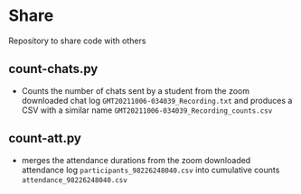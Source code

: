 # Share
Repository to share code with others

## count-chats.py
* Counts the number of chats sent by a student from the zoom downloaded chat log `GMT20211006-034039_Recording.txt` and produces a CSV with a similar name `GMT20211006-034039_Recording_counts.csv`

## count-att.py
* merges the attendance durations from the zoom downloaded attendance log `participants_98226248040.csv` into cumulative counts `attendance_98226248040.csv`
